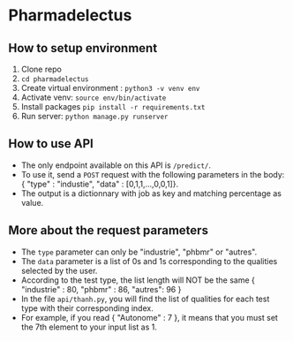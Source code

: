 # Pharmadelectus

## How to setup environment
1. Clone repo
2. `cd pharmadelectus`
3. Create virtual environment : `python3 -v venv env`
4. Activate venv: `source env/bin/activate`
5. Install packages `pip install -r requirements.txt`
6. Run server: `python manage.py runserver`

## How to use API
- The only endpoint available on this API is `/predict/`.
- To use it, send a `POST` request with the following parameters in the body:
{ "type" : "industie", "data" : [0,1,1,...,0,0,1]}.
- The output is a dictionnary with job as key and matching percentage as value.

## More about the request parameters
- The `type` parameter can only be "industrie", "phbmr" or "autres".
- The `data` parameter is a list of 0s and 1s corresponding to the qualities selected by the user.
- According to the test type, the list length will NOT be the same { "industrie" : 80, "phbmr" : 86, "autres": 96 }
- In the file `api/thanh.py`, you will find the list of qualities for each test type with their corresponding index.
- For example, if you read { "Autonome" : 7 }, it means that you must set the 7th element to your input list as 1. 
